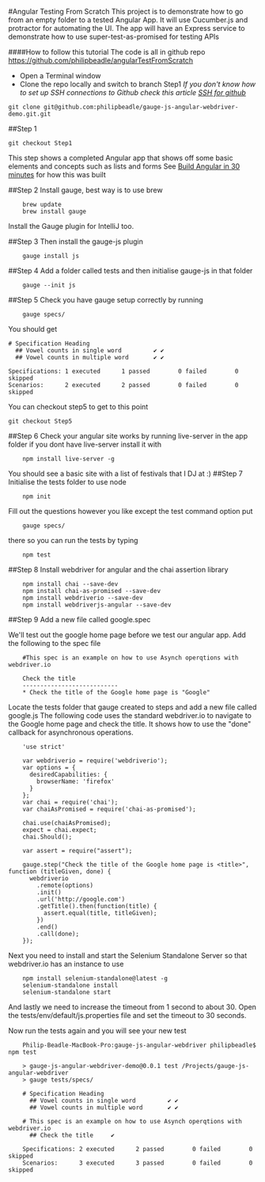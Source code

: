 #Angular Testing From Scratch 
This project is to demonstrate how to go from an empty folder to a tested Angular App.
It will use Cucumber.js and protractor for automating the UI.
The app will have an Express service to demonstrate how to use super-test-as-promised for testing APIs

####How to follow this tutorial
The code is all in github repo https://github.com/philipbeadle/angularTestFromScratch
* Open a Terminal window
* Clone the repo locally and switch to branch Step1
_If you don't know how to set up SSH connections to Github check this article [SSH for github](https://help.github.com/articles/generating-an-ssh-key/)_
```
git clone git@github.com:philipbeadle/gauge-js-angular-webdriver-demo.git.git
```

##Step 1
```
git checkout Step1
```
This step shows a completed Angular app that shows off some basic elements and concepts such as lists and forms
See [Build Angular in 30 minutes](http://www.revillweb.com/tutorials/angularjs-in-30-minutes-angularjs-tutorial/) for how this was built

##Step 2
Install gauge, best way is to use brew
```
    brew update
    brew install gauge
```
Install the Gauge plugin for IntelliJ too.

##Step 3
Then install the gauge-js plugin
```
    gauge install js
```
##Step 4
Add a folder called tests and then initialise gauge-js in that folder
```
    gauge --init js
```
##Step 5
Check you have gauge setup correctly by running
```
    gauge specs/
```
You should get
```
# Specification Heading
  ## Vowel counts in single word         ✔ ✔
  ## Vowel counts in multiple word       ✔ ✔

Specifications: 1 executed      1 passed        0 failed        0 skipped
Scenarios:      2 executed      2 passed        0 failed        0 skipped
```
You can checkout step5 to get to this point
```
git checkout Step5
```
##Step 6
Check your angular site works by running live-server in the app folder
if you dont have live-server install it with
```
    npm install live-server -g
```
You should see a basic site with a list of festivals that I DJ at :)
##Step 7
Initialise the tests folder to use node
```
    npm init
```
Fill out the questions however you like except the test command option put
```
    gauge specs/
```
there so you can run the tests by typing
```
    npm test
```
##Step 8
Install webdriver for angular and the chai assertion library
```
    npm install chai --save-dev
    npm install chai-as-promised --save-dev
    npm install webdriverio --save-dev
    npm install webdriverjs-angular --save-dev
```
##Step 9
Add a new file called google.spec

We'll test out the google home page before we test our angular app.
Add the following to the spec file
```
    #This spec is an example on how to use Asynch operqtions with webdriver.io

    Check the title
    ---------------------------
    * Check the title of the Google home page is "Google"
```
Locate the tests folder that gauge created to steps and add a new file called google.js
The following code uses the standard webdriver.io to navigate to the Google home page and check the title.
It shows how to use the "done" callback for asynchronous operations.
```
    'use strict'

    var webdriverio = require('webdriverio');
    var options = {
      desiredCapabilities: {
        browserName: 'firefox'
      }
    };
    var chai = require('chai');
    var chaiAsPromised = require('chai-as-promised');

    chai.use(chaiAsPromised);
    expect = chai.expect;
    chai.Should();

    var assert = require("assert");

    gauge.step("Check the title of the Google home page is <title>", function (titleGiven, done) {
      webdriverio
        .remote(options)
        .init()
        .url('http://google.com')
        .getTitle().then(function(title) {
          assert.equal(title, titleGiven);
        })
        .end()
        .call(done);
    });
```
Next you need to install and start the Selenium Standalone Server so that webdriver.io has an instance to use
```
    npm install selenium-standalone@latest -g
    selenium-standalone install
    selenium-standalone start
```
And lastly we need to increase the timeout from 1 second to about 30.  Open the tests/env/default/js.properties file and set the timeout to 30 seconds.

Now run the tests again and you will see your new test
```
    Philip-Beadle-MacBook-Pro:gauge-js-angular-webdriver philipbeadle$ npm test

    > gauge-js-angular-webdriver-demo@0.0.1 test /Projects/gauge-js-angular-webdriver
    > gauge tests/specs/

    # Specification Heading
      ## Vowel counts in single word         ✔ ✔
      ## Vowel counts in multiple word       ✔ ✔

    # This spec is an example on how to use Asynch operqtions with webdriver.io
      ## Check the title     ✔

    Specifications: 2 executed      2 passed        0 failed        0 skipped
    Scenarios:      3 executed      3 passed        0 failed        0 skipped
```